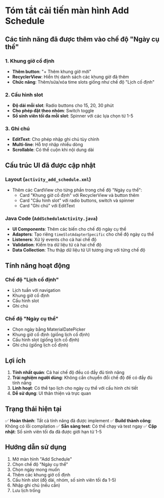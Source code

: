 # Tóm tắt cải tiến màn hình Add Schedule

## Các tính năng đã được thêm vào chế độ "Ngày cụ thể"

### 1. Khung giờ cố định
- **Thêm button**: "+ Thêm khung giờ mới" 
- **RecyclerView**: Hiển thị danh sách các khung giờ đã thêm
- **Chức năng**: Thêm/sửa/xóa time slots giống như chế độ "Lịch cố định"

### 2. Cấu hình slot
- **Độ dài mỗi slot**: Radio buttons cho 15, 20, 30 phút
- **Cho phép đặt theo nhóm**: Switch toggle
- **Số sinh viên tối đa mỗi slot**: Spinner với các lựa chọn từ 1-5

### 3. Ghi chú
- **EditText**: Cho phép nhập ghi chú tùy chỉnh
- **Multi-line**: Hỗ trợ nhập nhiều dòng
- **Scrollable**: Có thể cuộn khi nội dung dài

## Cấu trúc UI đã được cập nhật

### Layout (`activity_add_schedule.xml`)
- Thêm các CardView cho từng phần trong chế độ "Ngày cụ thể":
  - Card "Khung giờ cố định" với RecyclerView và button thêm
  - Card "Cấu hình slot" với radio buttons, switch và spinner
  - Card "Ghi chú" với EditText

### Java Code (`AddScheduleActivity.java`)
- **UI Components**: Thêm các biến cho chế độ ngày cụ thể
- **Adapters**: Tạo riêng `timeSlotAdapterSpecific` cho chế độ ngày cụ thể
- **Listeners**: Xử lý events cho cả hai chế độ
- **Validation**: Kiểm tra dữ liệu từ cả hai chế độ
- **Data Collection**: Thu thập dữ liệu từ UI tương ứng với từng chế độ

## Tính năng hoạt động

### Chế độ "Lịch cố định"
- Lịch tuần với navigation
- Khung giờ cố định
- Cấu hình slot
- Ghi chú

### Chế độ "Ngày cụ thể" 
- Chọn ngày bằng MaterialDatePicker
- Khung giờ cố định (giống lịch cố định)
- Cấu hình slot (giống lịch cố định)
- Ghi chú (giống lịch cố định)

## Lợi ích

1. **Tính nhất quán**: Cả hai chế độ đều có đầy đủ tính năng
2. **Trải nghiệm người dùng**: Không cần chuyển đổi chế độ để có đầy đủ tính năng
3. **Linh hoạt**: Có thể tạo lịch cho ngày cụ thể với cấu hình chi tiết
4. **Dễ sử dụng**: UI thân thiện và trực quan

## Trạng thái hiện tại

✅ **Hoàn thành**: Tất cả tính năng đã được implement
✅ **Build thành công**: Không có lỗi compilation
✅ **Sẵn sàng test**: Có thể chạy và test ngay
✅ **Cập nhật**: Số sinh viên tối đa đã được giới hạn từ 1-5

## Hướng dẫn sử dụng

1. Mở màn hình "Add Schedule"
2. Chọn chế độ "Ngày cụ thể"
3. Chọn ngày mong muốn
4. Thêm các khung giờ cố định
5. Cấu hình slot (độ dài, nhóm, số sinh viên tối đa 1-5)
6. Nhập ghi chú (nếu cần)
7. Lưu lịch trống 